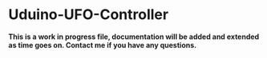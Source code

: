 # Uduino-UFO-Controller
**This is a work in progress file, documentation will be added and extended as time goes on. Contact me if you have any questions.**
